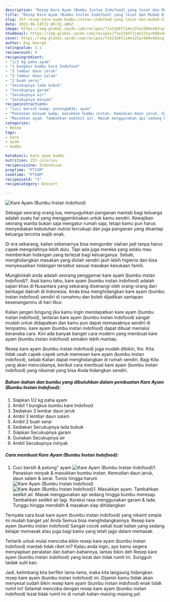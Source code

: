 ```yaml
---
description: "Resep Kare Ayam (Bumbu Instan Indofood) yang lezat dan Mudah Dibuat"
title: "Resep Kare Ayam (Bumbu Instan Indofood) yang lezat dan Mudah Dibuat"
slug: 357-resep-kare-ayam-bumbu-instan-indofood-yang-lezat-dan-mudah-dibuat
date: 2021-06-24T21:49:01.406Z
image: https://img-global.cpcdn.com/recipes/f1e21b6f114e125a/680x482cq70/kare-ayam-bumbu-instan-indofood-foto-resep-utama.jpg
thumbnail: https://img-global.cpcdn.com/recipes/f1e21b6f114e125a/680x482cq70/kare-ayam-bumbu-instan-indofood-foto-resep-utama.jpg
cover: https://img-global.cpcdn.com/recipes/f1e21b6f114e125a/680x482cq70/kare-ayam-bumbu-instan-indofood-foto-resep-utama.jpg
author: Ray George
ratingvalue: 3.1
reviewcount: 9
recipeingredient:
- "1/2 kg paha ayam"
- "1 bungkus bumbu kare Indofood"
- "3 lembar daun jeruk"
- "3 lembar daun salam"
- "2 buah serai"
- "Secukupnya lada bubuk"
- "Secukupnya garam"
- "Secukupnya air"
- "Secukupnya minyak"
recipeinstructions:
- "Cuci bersih &amp; potong&#34; ayam"
- "Panaskan minyak &amp; masukkan bumbu instan. Kemudian daun jeruk, daun salam &amp; serai. Tumis hingga harum"
- "Masukkan ayam. Tambahkan sedikit air. Masak menggunakan api sedang hingga bumbu meresap. Tambahkan sedikit air lagi. Koreksi rasa menggunakan garam &amp; lada. Tunggu hingga mendidih &amp; masakan siap dihidangkan"
categories:
- Resep
tags:
- kare
- ayam
- bumbu

katakunci: kare ayam bumbu 
nutrition: 253 calories
recipecuisine: Indonesian
preptime: "PT15M"
cooktime: "PT56M"
recipeyield: "3"
recipecategory: Dessert

---
```



![Kare Ayam (Bumbu Instan Indofood)](https://img-global.cpcdn.com/recipes/f1e21b6f114e125a/680x482cq70/kare-ayam-bumbu-instan-indofood-foto-resep-utama.jpg)

Sebagai seorang orang tua, menyuguhkan panganan mantab bagi keluarga adalah suatu hal yang menggembirakan untuk kamu sendiri. Kewajiban seorang  wanita bukan saja mengatur rumah saja, tetapi kamu pun harus menyediakan kebutuhan nutrisi tercukupi dan juga panganan yang disantap keluarga tercinta wajib enak.

Di era  sekarang, kalian sebenarnya bisa mengorder olahan jadi tanpa harus capek mengolahnya lebih dulu. Tapi ada juga mereka yang selalu mau memberikan hidangan yang terlezat bagi keluarganya. Sebab, menghidangkan masakan yang diolah sendiri jauh lebih higienis dan bisa menyesuaikan hidangan tersebut sesuai masakan kesukaan famili. 



Mungkinkah anda adalah seorang penggemar kare ayam (bumbu instan indofood)?. Asal kamu tahu, kare ayam (bumbu instan indofood) adalah sajian khas di Nusantara yang sekarang disenangi oleh orang-orang dari berbagai daerah di Indonesia. Anda bisa menghidangkan kare ayam (bumbu instan indofood) sendiri di rumahmu dan boleh dijadikan santapan kesenanganmu di hari libur.

Kalian jangan bingung jika kamu ingin mendapatkan kare ayam (bumbu instan indofood), lantaran kare ayam (bumbu instan indofood) sangat mudah untuk didapatkan dan kamu pun dapat memasaknya sendiri di tempatmu. kare ayam (bumbu instan indofood) dapat dibuat memalui beraneka cara. Kini ada banyak banget cara modern yang membuat kare ayam (bumbu instan indofood) semakin lebih mantap.

Resep kare ayam (bumbu instan indofood) juga mudah dibikin, lho. Kita tidak usah capek-capek untuk memesan kare ayam (bumbu instan indofood), sebab Kalian dapat menghidangkan di rumah sendiri. Bagi Kita yang akan mencobanya, berikut cara membuat kare ayam (bumbu instan indofood) yang nikamat yang bisa Anda hidangkan sendiri.

<!--inarticleads1-->

##### Bahan-bahan dan bumbu yang dibutuhkan dalam pembuatan Kare Ayam (Bumbu Instan Indofood):

1. Siapkan 1/2 kg paha ayam
1. Ambil 1 bungkus bumbu kare Indofood
1. Sediakan 3 lembar daun jeruk
1. Ambil 3 lembar daun salam
1. Ambil 2 buah serai
1. Sediakan Secukupnya lada bubuk
1. Siapkan Secukupnya garam
1. Gunakan Secukupnya air
1. Ambil Secukupnya minyak




<!--inarticleads2-->

##### Cara membuat Kare Ayam (Bumbu Instan Indofood):

1. Cuci bersih &amp; potong&#34; ayam
<img src="https://img-global.cpcdn.com/steps/60cc8ae20a990f3c/160x128cq70/kare-ayam-bumbu-instan-indofood-langkah-memasak-1-foto.jpg" alt="Kare Ayam (Bumbu Instan Indofood)">1. Panaskan minyak &amp; masukkan bumbu instan. Kemudian daun jeruk, daun salam &amp; serai. Tumis hingga harum
<img src="https://img-global.cpcdn.com/steps/e901b660d4f2d401/160x128cq70/kare-ayam-bumbu-instan-indofood-langkah-memasak-2-foto.jpg" alt="Kare Ayam (Bumbu Instan Indofood)"><img src="https://img-global.cpcdn.com/steps/051bf881853ff91e/160x128cq70/kare-ayam-bumbu-instan-indofood-langkah-memasak-2-foto.jpg" alt="Kare Ayam (Bumbu Instan Indofood)">1. Masukkan ayam. Tambahkan sedikit air. Masak menggunakan api sedang hingga bumbu meresap. Tambahkan sedikit air lagi. Koreksi rasa menggunakan garam &amp; lada. Tunggu hingga mendidih &amp; masakan siap dihidangkan




Ternyata cara buat kare ayam (bumbu instan indofood) yang nikamt simple ini mudah banget ya! Anda Semua bisa menghidangkannya. Resep kare ayam (bumbu instan indofood) Sangat cocok sekali buat kalian yang sedang belajar memasak atau juga bagi kamu yang telah jago dalam memasak.

Tertarik untuk mulai mencoba bikin resep kare ayam (bumbu instan indofood) mantab tidak ribet ini? Kalau anda ingin, ayo kamu segera menyiapkan peralatan dan bahan-bahannya, lantas bikin deh Resep kare ayam (bumbu instan indofood) yang lezat dan tidak rumit ini. Sungguh taidak sulit kan. 

Jadi, ketimbang kita berfikir lama-lama, maka kita langsung hidangkan resep kare ayam (bumbu instan indofood) ini. Dijamin kamu tiidak akan menyesal sudah bikin resep kare ayam (bumbu instan indofood) enak tidak rumit ini! Selamat mencoba dengan resep kare ayam (bumbu instan indofood) lezat tidak rumit ini di rumah kalian masing-masing,ya!.

